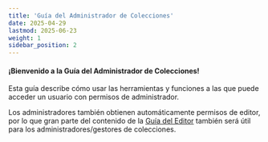 ```yaml
---
title: 'Guía del Administrador de Colecciones'
date: 2025-04-29
lastmod: 2025-06-23
weight: 1
sidebar_position: 2
---
```


#### ¡Bienvenido a la Guía del Administrador de Colecciones!

Esta guía describe cómo usar las herramientas y funciones a las que puede acceder un usuario con permisos de administrador.

Los administradores también obtienen automáticamente permisos de editor, por lo que gran parte del contenido de la [Guía del Editor](/docs/Editor_Guide) también será útil para los administradores/gestores de colecciones.
